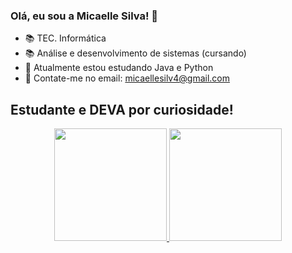### Olá, eu sou a Micaelle Silva! 👋

- 📚 TEC. Informática
- 📚 Análise e desenvolvimento de sistemas (cursando)
- 🌱 Atualmente estou estudando Java e Python
- 👯 Contate-me no email: micaellesilv4@gmail.com

## Estudante e DEVA por curiosidade!

<div align="center">
  <a href="https://github.com/micaellesilvaa">
  <img height="180em" src="https://github-readme-stats.vercel.app/api?username=micaellesilvaa&show_icons=true&theme=dracula&include_all_commits=true&count_private=true"/>
  <img height="180em" src="https://github-readme-stats.vercel.app/api/top-langs/?username=micaellesilvaa&layout=compact&langs_count=7&theme=dracula"/>
</div>


